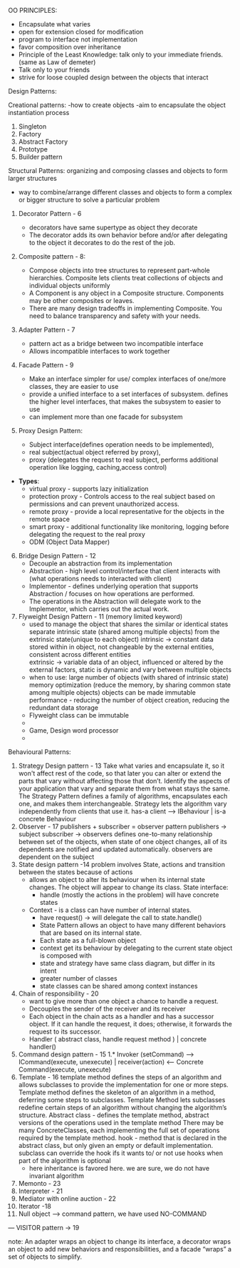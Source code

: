 OO PRINCIPLES:
* Encapsulate what varies
* open for extension closed for modification
* program to interface not implementation 
* favor composition over inheritance
* Principle of the Least Knowledge: talk only to your immediate friends. (same as Law of demeter)
* Talk only to your friends
* strive for loose coupled design between the objects that interact

Design Patterns:

Creational patterns:
-how to create objects
-aim to encapsulate the object instantiation process
1. Singleton
2. Factory
3. Abstract Factory
4. Prototype
5. Builder pattern

Structural Patterns:
organizing and composing classes and objects to form larger structures
- way to combine/arrange different classes and objects to form a complex or bigger structure to solve a particular problem

1. Decorator Pattern - 6
    * decorators have same supertype as object they decorate
    * The decorator adds its own behavior before and/or after delegating to the object it
      decorates to do the rest of the job.
2. Composite pattern - 8:
    * Compose objects into tree structures to represent part-whole hierarchies. Composite lets clients treat
      collections of objects and individual objects uniformly
    * A Component is any object in a Composite structure. Components may be other composites or leaves.
    * There are many design tradeoffs in implementing Composite. You need to balance transparency and safety with your needs.
3. Adapter Pattern - 7
   * pattern act as a bridge between two incompatible interface
   * Allows incompatible interfaces to work together
4. Facade Pattern - 9
   * Make an interface simpler for use/ complex interfaces of one/more classes, they are easier to use
   * provide a unified interface to a set interfaces of subsystem. defines the higher level interfaces, that makes the subsystem to easier to use 
   * can implement more than one facade for subsystem
   
5. Proxy Design Pattern:
   * Subject interface(defines operation needs to be implemented),
   * real subject(actual object referred by proxy),
   * proxy (delegates the request to real subject, performs additional operation like logging, caching,access control)
* **Types**:
   * virtual proxy - supports lazy initialization
   * protection proxy - Controls access to the real subject based on permissions and can prevent unauthorized access.
   * remote proxy - provide a local representative for the objects in the remote space
   * smart proxy - additional functionality like monitoring, logging before delegating the request to the real proxy
   *  ODM (Object Data Mapper)
   
6. Bridge Design Pattern - 12
   * Decouple an abstraction from its implementation 
   * Abstraction - high level control/interface that client interacts with (what operations needs to interacted with client)
   * Implementor - defines underlying operation that supports Abstraction / focuses on how operations are performed. 
   * The operations in the Abstraction will delegate work to the Implementor, which carries out the actual work.
7. Flyweight Design Pattern - 11 (memory limited keyword)
    * used to manage the object that shares the similar or identical states
      separate intrinsic state (shared among multiple objects) from the extrinsic state(unique to each object)
      intrinsic -> constant data stored within in object, not changeable by the external entities, consistent across 
      different entities  
      extrinsic -> variable data of an object, influenced or altered by the external factors, static is dynamic and 
      vary between multiple objects
   * when to use: 
        large number of objects (with shared of intrinsic state)
        memory optimization (reduce the memory, by sharing common state among multiple objects)
        objects can be made immutable
        performance - reducing the number of object creation, reducing the redundant data storage
   * Flyweight class can be immutable
   * 
   * Game, Design word processor
   * 
        
      

Behavioural Patterns:

1. Strategy Design pattern - 13
   Take what varies and encapsulate it, so it won't affect rest of the code, so that later you can
   alter or extend the parts that vary without affecting those that don’t.
   Identify the aspects of your application that vary and separate them from what stays the same.
   The Strategy Pattern defines a family of algorithms, encapsulates each one, and makes them interchangeable. Strategy lets the algorithm vary independently from
   clients that use it.
         has-a
   client --> IBehaviour 
                  | is-a
                concrete Behaviour
2. Observer - 17
    publishers + subscriber = observer pattern
    publishers -> subject
    subscriber -> observers
    defines one-to-many relationship between set of the objects, when state of one object changes, all of its dependents
    are notified and updated automatically.
    observers are dependent on the subject
3. State design pattern -14
    problem involves State, actions and transition between the states because of actions
    - allows an object to alter its behaviour when its internal state changes. The object will appear to change its class.
    State interface:
      - handle (mostly the actions in the problem)
      will have concrete states
    - Context - is a class can have number of internal states.
      - have request() -> will delegate the call to state.handle()
      - State Pattern allows an object to have many different behaviors that are based on its internal state.
      - Each state as a full-blown object
      - context get its behaviour by delegating to the current state object is composed with
      - state and strategy have same class diagram, but differ in its intent
      - greater number of classes
      - state classes can be shared among context instances 
4. Chain of responsibility - 20
    - want to give more than one object a chance to handle a request.
    - Decouples the sender of the receiver and its receiver
    - Each object in the chain acts as a handler and has a successor object. If it can handle the request,
      it does; otherwise, it forwards the request to its successor.
    - Handler ( abstract class, handle request method )
        |
    concrete handler()
5. Command design pattern - 15
            1.*
    Invoker (setCommand) --> ICommand(execute, unexecute)
                    |
    receiver(action)  <-- Concrete Command(execute, unexecute)
6. Template - 16
    template method defines the steps of an algorithm and allows subclasses to provide the implementation for one or more steps.
    Template method defines the skeleton of an algorithm in a method, deferring some steps to subclasses. Template Method lets subclasses redefine
   certain steps of an algorithm without changing the algorithm’s structure.
    Abstract class - defines the template method, abstract versions of the operations used in the template method
    There may be many ConcreteClasses, each implementing the full set of operations required by the template method.
    hook - method that is declared in the abstract class, but only given an empty or default implementation. subclass 
    can override the hook ifs it wants to/ or not
    use hooks when part of the algorithm is optional
    - here inheritance is favored here. we are sure, we do not have invariant algorithm 
7. Memonto  - 23
8. Interpreter - 21
9. Mediator with online auction - 22
10. Iterator -18
11. Null object --> command pattern, we have used NO-COMMAND

— VISITOR pattern -> 19

note:
An adapter wraps an object
to change its interface, a
decorator wraps an object
to add new behaviors and
responsibilities, and a facade
“wraps” a set of objects to
simplify.
